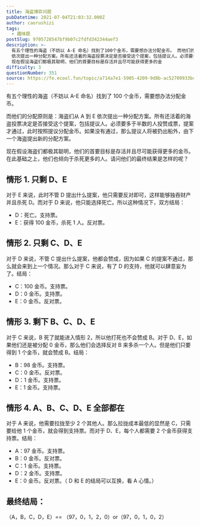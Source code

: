 ```yaml
---
title: 海盗博弈问题
pubDatetime: 2021-07-04T21:03:32.000Z
author: caorushizi
tags:
  - 趣味题
postSlug: 9705728547bf9b07c2fdfd342344aef3
description: >-
  有五个理性的海盗（不妨以 A-E 命名）找到了100个金币，需要想办法分配金币。 而他们的分配原则是：海盗们从 A 到 E
  依次提出一种分配方案。所有还活着的海盗投票决定是否接受这个提案，包括提议人。必须要多于半数的人投赞成票，提案才通过，此时按照提议分配金币。如果没有通过，那么提议人将被扔出船外，由下一个海盗提出新的分配方案。
  现在假设海盗们都极其聪明，他们的首要目标是存活并且尽可能获得更多的金
difficulty: 3
questionNumber: 351
source: https://fe.ecool.fun/topic/a714a7e1-5905-4209-9d8b-ac52709933bc
---
```


有五个理性的海盗（不妨以 A-E 命名）找到了 100 个金币，需要想办法分配金币。

而他们的分配原则是：海盗们从 A 到 E 依次提出一种分配方案。所有还活着的海盗投票决定是否接受这个提案，包括提议人。必须要多于半数的人投赞成票，提案才通过，此时按照提议分配金币。如果没有通过，那么提议人将被扔出船外，由下一个海盗提出新的分配方案。

现在假设海盗们都极其聪明，他们的首要目标是存活并且尽可能获得更多的金币。在此基础之上，他们也倾向于杀死更多的人。请问他们的最终结果是怎样的呢？

## 情形 1. 只剩 D、E

对于 E 来说，此时不管 D 提出什么提案，他只需要反对即可，这样能够独吞财产并且杀死 D。而对于 D 来说，他只能选择死亡。所以这种情况下，双方结局：

- D：死亡。支持票。
- E：获得 100 金币，杀死 1 人。反对票。

## 情形 2. 只剩 C、D、E

对于 D 来说，不管 C 提出什么提案，他都会赞成，因为如果 C 的提案不通过，那么就会来到上一个情况。那么对于 C 来说，有了 D 的支持，他就可以肆意妄为了。结局：

- C：100 金币。支持票。
- D：0 金币。支持票。
- E：0 金币。反对票。

## 情形 3. 剩下 B、C、D、E

对于 C 来说，B 死了就能进入情形 2，所以他打死也不会赞成 B。对于 D、E，如果他们还是被分配 0 金币，那么他们会选择反对 B 来多杀一个人。但是他们只要得到 1 个金币，就会赞成 B。结局：

- B：98 金币。支持票。
- C：0 金币。反对票。
- D：1 金币。支持票。
- E：1 金币。支持票。

## 情形 4. A、B、C、D、E 全部都在

对于 A 来说，他需要拉拢至少 2 个其他人。那么拉拢成本最低的显然是 C，只需要给他 1 个金币，就会得到支持票。而对于 D、E，每个人都需要 2 个金币获得支持票。结局：

- A：97 金币。支持票。
- B：0 金币。反对票。
- C：1 金币。支持票。
- D：2 金币。支持票。
- E：0 金币。反对票。（ D 和 E 的结局可以互换，看 A 心情。）

## 最终结局：

（A，B，C，D，E）== （97，0，1，2，0）or（97，0，1，0，2）
